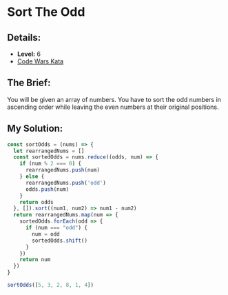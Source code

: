 # Sort The Odd

## Details:
* <b>Level:</b> 6
* [Code Wars Kata](https://www.codewars.com/kata/578aa45ee9fd15ff4600090d/javascript)

## The Brief:
You will be given an array of numbers. You have to sort the odd numbers in ascending order while leaving the even numbers at their original positions.

## My Solution:


```javascript
const sortOdds = (nums) => {
  let rearrangedNums = []
  const sortedOdds = nums.reduce((odds, num) => {
    if (num % 2 === 0) {
      rearrangedNums.push(num)
    } else {
      rearrangedNums.push('odd')
      odds.push(num)
    }
    return odds
  }, []).sort((num1, num2) => num1 - num2)
  return rearrangedNums.map(num => {
    sortedOdds.forEach(odd => {
      if (num === "odd") {
        num = odd
        sortedOdds.shift()
      }
    })
    return num
  })
}

sortOdds([5, 3, 2, 8, 1, 4])
```